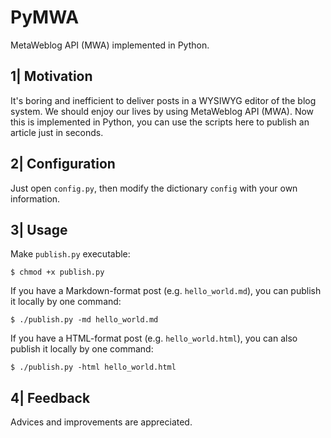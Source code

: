 PyMWA
=====

MetaWeblog API (MWA) implemented in Python.

1| Motivation
-------------

It's boring and inefficient to deliver posts in a WYSIWYG editor of the blog system. We should enjoy our lives by using MetaWeblog API (MWA). Now this is implemented in Python, you can use the scripts here to publish an article just in seconds.

2| Configuration
----------------

Just open `config.py`, then modify the dictionary `config` with your own information.

3| Usage
--------

Make `publish.py` executable:

    $ chmod +x publish.py
    
If you have a Markdown-format post (e.g. `hello_world.md`), you can publish it locally by one command:

    $ ./publish.py -md hello_world.md

If you have a HTML-format post (e.g. `hello_world.html`), you can also publish it locally by one command:

    $ ./publish.py -html hello_world.html

4| Feedback
-----------

Advices and improvements are appreciated.
